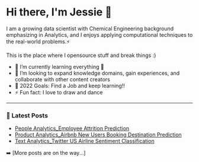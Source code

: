 # Hi there, I'm Jessie 👋 

 I am a growing data scientist with Chemical Engineering background emphasizing in Analytics, and I enjoys applying computational techniques to the real-world problems.⚡ 
 
 This is the place where I opensource stuff and break things :) 
- 🌱 I’m currently learning everything 🤣
- 👯 I’m looking to expand knowledge domains, gain experiences, and collaborate with other content creators
- 🥅 2022 Goals: Find a Job and keep learning!!
- ⚡ Fun fact: I love to draw and dance

---
### 📕 Latest Posts

<!-- BLOG-POST-LIST:START -->
- [People Analytics_Employee Attrition Prediction](https://github.com/YQUJessie/PeopleAnalytics_EmployeeAttrition.git)
- [Product Analytics_Airbnb New Users Booking Destination Prediction](https://github.com/YQUJessie/ProductAnalytics_AirbnbNewUsersBooking.git)
- [Text Analytics_Twitter US Airline Sentiment Classification](https://github.com/YQUJessie/NLP_TwitterUSAirlineSentimentClassification.git)
<!-- BLOG-POST-LIST:END -->

➡️ [More posts are on the way...]
